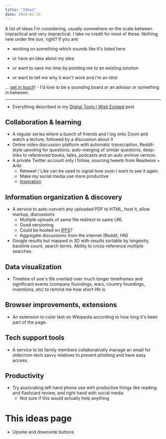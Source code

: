 ```yaml
---
title: "Ideas"
date: 2019-01-15
---
```

A list of ideas I'm considering, usually somewhere on the scale between impractical and very impractical. I take no credit for most of these. Nothing new under the sun, right? If you are:

* working on something which sounds like it's listed here

* or have an idea about my idea

* or want to save me time by pointing me to an existing solution

* or want to tell me why it won't work and I'm an idiot

... [get in touch](/about)! - I'd love to be a sounding board or an advisor or something in between.

---

* Everything described in my [Digital Tools I Wish Existed](/posts/digital-tools) post

## Collaboration & learning

- A regular series where a bunch of friends and I log onto Zoom and watch a lecture, followed by a discussion about it
- Online video discussion platform with automatic transcription, Reddit-style upvoting for questions, auto-merging of similar questions, deep-links to referenced books, talks, podcasts and an auto archive version.
- A private Twitter account only I follow, sourcing tweets from Readwise + Anki
    - Retweet / Like can be used to signal how soon I want to see it again. 
    - Make my social media use more productive 
    - [Inspiration](https://twitter.com/hibyepie/status/1201533152038014978?s=20)

## Information organization & discovery

- A service to auto-convert any uploaded PDF to HTML, host it, allow markup, discussions
    - Multiple uploads of same file redirect to same URL
    - Good versioning
    - Could be hosted on [IPFS](https://ipfs.io/)?
    - Aggregate discussions from the internet (Reddit, HN)
- Google results but mapped in 3D with results sortable by longevity, backlink count, search terms. Ability to cross-reference multiple searches. 

## Data visualization

- Timeline of one's life overlaid over much longer timeframes and significant events (company foundings, wars, country foundings, inventions, etc) to remind me how short life is

## Browser improvements, extensions

- An extension to color text on Wikipedia according to how long it's been part of the page.

## Tech support tools

- A service to let family members collaboratively manage an email for older/non-tech savvy relatives to prevent phishing and have easy access.

## Productivity

- Try associating left hand phone use with productive things like reading and flashcard review, and right hand with social media
    - Not sure if this would actually help anything

# This ideas page

- Upvote and downvote buttons